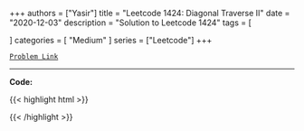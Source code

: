 
+++
authors = ["Yasir"]
title = "Leetcode 1424: Diagonal Traverse II"
date = "2020-12-03"
description = "Solution to Leetcode 1424"
tags = [
    
]
categories = [
    "Medium"
]
series = ["Leetcode"]
+++



[`Problem Link`](https://leetcode.com/problems/diagonal-traverse-ii/description/)

---

**Code:**

{{< highlight html >}}

{{< /highlight >}}

